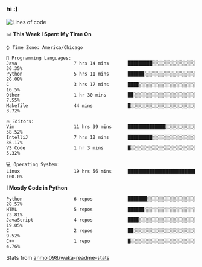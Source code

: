 ### hi :)

<!--START_SECTION:waka-->
![Lines of code](https://img.shields.io/badge/From%20Hello%20World%20I%27ve%20Written-785952%20lines%20of%20code-blue)

📊 **This Week I Spent My Time On** 

```text
⌚︎ Time Zone: America/Chicago

💬 Programming Languages: 
Java                     7 hrs 14 mins       █████████░░░░░░░░░░░░░░░░   36.35% 
Python                   5 hrs 11 mins       ██████░░░░░░░░░░░░░░░░░░░   26.08% 
C                        3 hrs 17 mins       ████░░░░░░░░░░░░░░░░░░░░░   16.5% 
Other                    1 hr 30 mins        ██░░░░░░░░░░░░░░░░░░░░░░░   7.55% 
Makefile                 44 mins             █░░░░░░░░░░░░░░░░░░░░░░░░   3.72%

🔥 Editors: 
Vim                      11 hrs 39 mins      ██████████████░░░░░░░░░░░   58.52% 
IntelliJ                 7 hrs 12 mins       █████████░░░░░░░░░░░░░░░░   36.17% 
VS Code                  1 hr 3 mins         █░░░░░░░░░░░░░░░░░░░░░░░░   5.32%

💻 Operating System: 
Linux                    19 hrs 56 mins      █████████████████████████   100.0%

```

**I Mostly Code in Python** 

```text
Python                   6 repos             ███████░░░░░░░░░░░░░░░░░░   28.57% 
HTML                     5 repos             ██████░░░░░░░░░░░░░░░░░░░   23.81% 
JavaScript               4 repos             ████░░░░░░░░░░░░░░░░░░░░░   19.05% 
C                        2 repos             ██░░░░░░░░░░░░░░░░░░░░░░░   9.52% 
C++                      1 repo              █░░░░░░░░░░░░░░░░░░░░░░░░   4.76%

```



<!--END_SECTION:waka-->

Stats from [anmol098/waka-readme-stats](https://github.com/anmol098/waka-readme-stats)